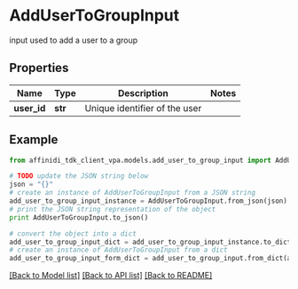 # AddUserToGroupInput

input used to add a user to a group

## Properties

| Name        | Type    | Description                   | Notes |
| ----------- | ------- | ----------------------------- | ----- |
| **user_id** | **str** | Unique identifier of the user |

## Example

```python
from affinidi_tdk_client_vpa.models.add_user_to_group_input import AddUserToGroupInput

# TODO update the JSON string below
json = "{}"
# create an instance of AddUserToGroupInput from a JSON string
add_user_to_group_input_instance = AddUserToGroupInput.from_json(json)
# print the JSON string representation of the object
print AddUserToGroupInput.to_json()

# convert the object into a dict
add_user_to_group_input_dict = add_user_to_group_input_instance.to_dict()
# create an instance of AddUserToGroupInput from a dict
add_user_to_group_input_form_dict = add_user_to_group_input.from_dict(add_user_to_group_input_dict)
```

[[Back to Model list]](../README.md#documentation-for-models) [[Back to API list]](../README.md#documentation-for-api-endpoints) [[Back to README]](../README.md)
